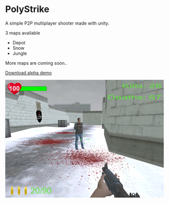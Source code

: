 # PolyStrike

A simple P2P multiplayer shooter made with unity. 

3 maps available
 - Depot
 - Snow
 - Jungle

More maps are coming soon..

[Download alpha demo](https://github.com/zarat/PolyStrike/releases)

![ALT Text](screenshot.PNG)

